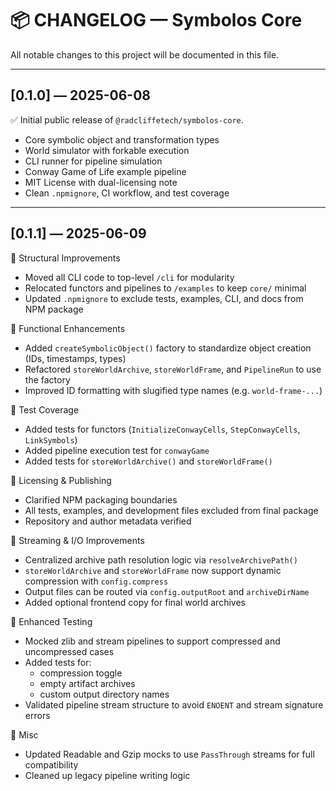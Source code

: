 # 📦 CHANGELOG — Symbolos Core

All notable changes to this project will be documented in this file.

---

## [0.1.0] — 2025-06-08

✅ Initial public release of `@radcliffetech/symbolos-core`.

- Core symbolic object and transformation types
- World simulator with forkable execution
- CLI runner for pipeline simulation
- Conway Game of Life example pipeline
- MIT License with dual-licensing note
- Clean `.npmignore`, CI workflow, and test coverage

---

## [0.1.1] — 2025-06-09

🧼 Structural Improvements

- Moved all CLI code to top-level `/cli` for modularity
- Relocated functors and pipelines to `/examples` to keep `core/` minimal
- Updated `.npmignore` to exclude tests, examples, CLI, and docs from NPM package

🧠 Functional Enhancements

- Added `createSymbolicObject()` factory to standardize object creation (IDs, timestamps, types)
- Refactored `storeWorldArchive`, `storeWorldFrame`, and `PipelineRun` to use the factory
- Improved ID formatting with slugified type names (e.g. `world-frame-...`)

🧪 Test Coverage

- Added tests for functors (`InitializeConwayCells`, `StepConwayCells`, `LinkSymbols`)
- Added pipeline execution test for `conwayGame`
- Added tests for `storeWorldArchive()` and `storeWorldFrame()`

🧾 Licensing & Publishing

- Clarified NPM packaging boundaries
- All tests, examples, and development files excluded from final package
- Repository and author metadata verified

🔧 Streaming & I/O Improvements

- Centralized archive path resolution logic via `resolveArchivePath()`
- `storeWorldArchive` and `storeWorldFrame` now support dynamic compression with `config.compress`
- Output files can be routed via `config.outputRoot` and `archiveDirName`
- Added optional frontend copy for final world archives

🧪 Enhanced Testing

- Mocked zlib and stream pipelines to support compressed and uncompressed cases
- Added tests for:
  - compression toggle
  - empty artifact archives
  - custom output directory names
- Validated pipeline stream structure to avoid `ENOENT` and stream signature errors

🧼 Misc

- Updated Readable and Gzip mocks to use `PassThrough` streams for full compatibility
- Cleaned up legacy pipeline writing logic
